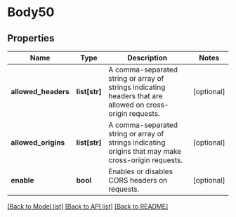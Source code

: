 # Body50

## Properties
Name | Type | Description | Notes
------------ | ------------- | ------------- | -------------
**allowed_headers** | **list[str]** | A comma-separated string or array of strings indicating headers that are allowed on cross-origin requests. | [optional] 
**allowed_origins** | **list[str]** | A comma-separated string or array of strings indicating origins that may make cross-origin requests. | [optional] 
**enable** | **bool** | Enables or disables CORS headers on requests. | [optional] 

[[Back to Model list]](../README.md#documentation-for-models) [[Back to API list]](../README.md#documentation-for-api-endpoints) [[Back to README]](../README.md)

